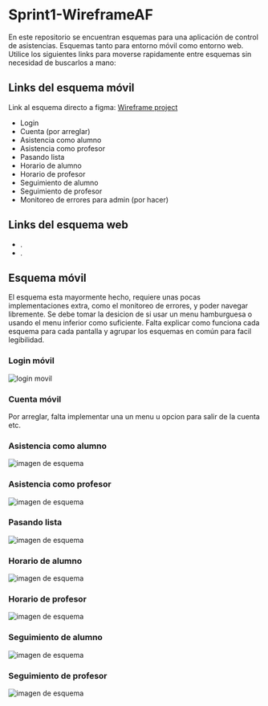 # Sprint1-WireframeAF

En este repositorio se encuentran esquemas para una aplicación de control de asistencias.
Esquemas tanto para entorno móvil como entorno web.
<br>
Utilice los siguientes links para moverse rapidamente entre esquemas sin necesidad de buscarlos a mano:

## Links del esquema móvil

Link al esquema directo a figma: [Wireframe project](https://www.figma.com/design/cH7xdUCLiKycdnPRjuhHmf/Wireframe-Projecte?node-id=48-370&t=HldrrPDBGTX1doM5-1)<br>

- Login
- Cuenta (por arreglar)
- Asistencia como alumno
- Asistencia como profesor
- Pasando lista
- Horario de alumno
- Horario de profesor
- Seguimiento de alumno
- Seguimiento de profesor
- Monitoreo de errores para admin (por hacer)

## Links del esquema web

- .
- .


## Esquema móvil

El esquema esta mayormente hecho, requiere unas pocas implementaciones extra, como el monitoreo de errores, y poder navegar libremente. 
Se debe tomar la desicion de si usar un menu hamburguesa o usando el menu inferior como suficiente.
Falta explicar como funciona cada esquema para cada pantalla y agrupar los esquemas en común para facil legibilidad.

### Login móvil

![login movil](imgs/mobile/login.png)

### Cuenta móvil

Por arreglar, falta implementar una un menu u opcion para salir de la cuenta etc.

### Asistencia como alumno

![imagen de esquema](imgs/mobile/asist-alum.png)

### Asistencia como profesor

![imagen de esquema](imgs/mobile/asist-profe.png)

### Pasando lista

![imagen de esquema](imgs/mobile/list-profe.png)

### Horario de alumno

![imagen de esquema](imgs/mobile/hora-alum.png)

### Horario de profesor

![imagen de esquema](imgs/mobile/hora-profe.png)

### Seguimiento de alumno

![imagen de esquema](imgs/mobile/segui-alum.png)

### Seguimiento de profesor

![imagen de esquema](imgs/mobile/segui-profe.png)
